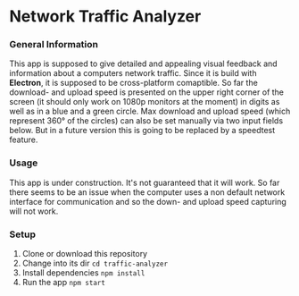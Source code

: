 # Network Traffic Analyzer

### General Information
This app is supposed to give detailed and appealing visual feedback and information about a computers network traffic. Since it is build with **Electron**, it is supposed to be cross-platform comaptible.
So far the download- and upload speed is presented on the upper right corner of the screen (it should only work on 1080p monitors at the moment) in digits as well as in a blue and a green circle. Max download and upload speed (which represent 360° of the circles) can also be set manually via two input fields below. But in a future version this is going to be replaced by a speedtest feature.

### Usage
This app is under construction. It's not guaranteed that it will work. So far there seems to be an issue when the computer uses a non default network interface for communication and so the down- and upload speed capturing will not work.

### Setup
1. Clone or download this repository
2. Change into its dir `cd traffic-analyzer`
3. Install dependencies `npm install`
4. Run the app `npm start`
